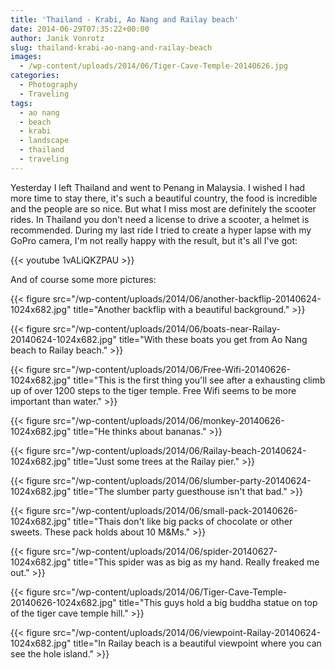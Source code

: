 ```yaml
---
title: 'Thailand - Krabi, Ao Nang and Railay beach'
date: 2014-06-29T07:35:22+00:00
author: Janik Vonrotz
slug: thailand-krabi-ao-nang-and-railay-beach
images:
  - /wp-content/uploads/2014/06/Tiger-Cave-Temple-20140626.jpg
categories:
  - Photography
  - Traveling
tags:
  - ao nang
  - beach
  - krabi
  - landscape
  - thailand
  - traveling
---
```

Yesterday I left Thailand and went to Penang in Malaysia. I wished I had more time to stay there, it's such a beautiful country, the food is incredible and the people are so nice. But what I miss most are definitely the scooter rides. In Thailand you don't need a license to drive a scooter, a helmet is recommended. During my last ride I tried to create a hyper lapse with my GoPro camera, I'm not really happy with the result, but it's all I've got:

{{< youtube 1vALiQKZPAU >}}
<!--more-->

And of course some more pictures:

{{< figure src="/wp-content/uploads/2014/06/another-backflip-20140624-1024x682.jpg" title="Another backflip with a beautiful background." >}}

{{< figure src="/wp-content/uploads/2014/06/boats-near-Railay-20140624-1024x682.jpg" title="With these boats you get from Ao Nang beach to Railay beach." >}}

{{< figure src="/wp-content/uploads/2014/06/Free-Wifi-20140626-1024x682.jpg" title="This is the first thing you'll see after a exhausting climb up of over 1200 steps to the tiger temple. Free Wifi seems to be more important than water." >}}

{{< figure src="/wp-content/uploads/2014/06/monkey-20140626-1024x682.jpg" title="He thinks about bananas." >}}

{{< figure src="/wp-content/uploads/2014/06/Railay-beach-20140624-1024x682.jpg" title="Just some trees at the Railay pier." >}}

{{< figure src="/wp-content/uploads/2014/06/slumber-party-20140624-1024x682.jpg" title="The slumber party guesthouse isn't that bad." >}}

{{< figure src="/wp-content/uploads/2014/06/small-pack-20140626-1024x682.jpg" title="Thais don't like big packs of chocolate or other sweets. These pack holds about 10 M&Ms." >}}

{{< figure src="/wp-content/uploads/2014/06/spider-20140627-1024x682.jpg" title="This spider was as big as my hand. Really freaked me out." >}}

{{< figure src="/wp-content/uploads/2014/06/Tiger-Cave-Temple-20140626-1024x682.jpg" title="This guys hold a big buddha statue on top of the tiger cave temple hill." >}}

{{< figure src="/wp-content/uploads/2014/06/viewpoint-Railay-20140624-1024x682.jpg" title="In Railay beach is a beautiful viewpoint where you can see the hole island." >}}